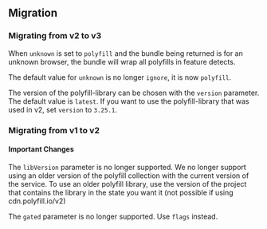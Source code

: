 ## Migration

### Migrating from v2 to v3

When `unknown` is set to `polyfill` and the bundle being returned is for an unknown browser, the bundle will wrap all polyfills in feature detects.

The default value for `unknown` is no longer `ignore`, it is now `polyfill`.

The version of the polyfill-library can be chosen with the `version` parameter. The default value is `latest`. If you want to use the polyfill-library that was used in v2, set `version` to `3.25.1`.

### Migrating from v1 to v2

#### Important Changes

The `libVersion` parameter is no longer supported. We no longer support using an older version of the polyfill collection with the current version of the service.  To use an older polyfill library, use the version of the project that contains the library in the state you want it (not possible if using cdn.polyfill.io/v2)

The `gated` parameter is no longer supported. Use `flags` instead.